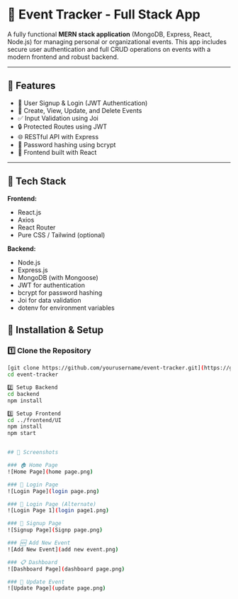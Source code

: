 # 📅 Event Tracker - Full Stack App

A fully functional **MERN stack application** (MongoDB, Express, React, Node.js) for managing personal or organizational events. This app includes secure user authentication and full CRUD operations on events with a modern frontend and robust backend.

---

## 🚀 Features

- 🔐 User Signup & Login (JWT Authentication)
- 🧾 Create, View, Update, and Delete Events
- ✅ Input Validation using Joi
- 🔒 Protected Routes using JWT
- 🌐 RESTful API with Express
- 🧠 Password hashing using bcrypt
- 🎨 Frontend built with React

---

## 🧱 Tech Stack

**Frontend:**  
- React.js  
- Axios  
- React Router  
- Pure CSS / Tailwind (optional)

**Backend:**  
- Node.js  
- Express.js  
- MongoDB (with Mongoose)  
- JWT for authentication  
- bcrypt for password hashing  
- Joi for data validation  
- dotenv for environment variables




## 🔧 Installation & Setup

### 1️⃣ Clone the Repository

```bash
[git clone https://github.com/yourusername/event-tracker.git](https://github.com/Suhail-Ahmed7/Event-Tracker)
cd event-tracker

2️⃣ Setup Backend
cd backend
npm install

3️⃣ Setup Frontend
cd ../frontend/UI
npm install
npm start


## 📸 Screenshots

### 🏠 Home Page  
![Home Page](home page.png)

### 🔐 Login Page  
![Login Page](login page.png)

### 🔐 Login Page (Alternate)  
![Login Page 1](login page1.png)

### 🧾 Signup Page  
![Signup Page](Signp page.png)

### 🆕 Add New Event  
![Add New Event](add new event.png)

### 📋 Dashboard  
![Dashboard Page](dashboard page.png)

### 🔁 Update Event  
![Update Page](update page.png)
